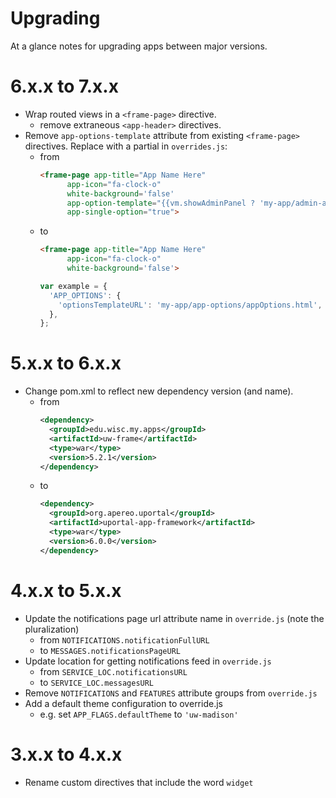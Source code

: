 # Upgrading
At a glance notes for upgrading apps between major versions.

# 6.x.x to 7.x.x
- Wrap routed views in a `<frame-page>` directive.
    - remove extraneous `<app-header>` directives.
- Remove `app-options-template` attribute from existing `<frame-page>` directives. Replace with a partial in `overrides.js`:
    - from
      ```html
      <frame-page app-title="App Name Here"
            app-icon="fa-clock-o"
            white-background='false'
            app-option-template="{{vm.showAdminPanel ? 'my-app/admin-actions/adminActionsSidebarToggle.html' : ''}}"
            app-single-option="true">
      ```
    - to
      ```html
      <frame-page app-title="App Name Here"
            app-icon="fa-clock-o"
            white-background='false'>
      ```
      ```javascript
      var example = {
        'APP_OPTIONS': {
          'optionsTemplateURL': 'my-app/app-options/appOptions.html',
        },
      };
      ```

# 5.x.x to 6.x.x
- Change pom.xml to reflect new dependency version (and name).
    - from
      ```xml
      <dependency>
        <groupId>edu.wisc.my.apps</groupId>
        <artifactId>uw-frame</artifactId>
        <type>war</type>
        <version>5.2.1</version>
      </dependency>
      ```
    - to
      ```xml
      <dependency>
        <groupId>org.apereo.uportal</groupId>
        <artifactId>uportal-app-framework</artifactId>
        <type>war</type>
        <version>6.0.0</version>
      </dependency>
      ```

# 4.x.x to 5.x.x
- Update the notifications page url attribute name in `override.js` (note the pluralization)
    - from `NOTIFICATIONS.notificationFullURL`
    - to `MESSAGES.notificationsPageURL`
- Update location for getting notifications feed in `override.js`
    - from `SERVICE_LOC.notificationsURL`
    - to `SERVICE_LOC.messagesURL`
- Remove `NOTIFICATIONS` and `FEATURES` attribute groups from `override.js`
- Add a default theme configuration to override.js
    - e.g. set `APP_FLAGS.defaultTheme` to `'uw-madison'`

# 3.x.x to 4.x.x
- Rename custom directives that include the word `widget`
